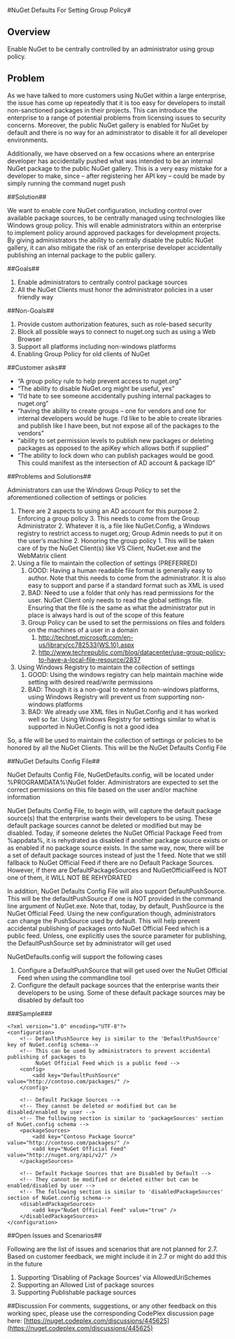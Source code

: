 #NuGet Defaults For Setting Group Policy#

## Overview ##
Enable NuGet to be centrally controlled by an administrator using group policy.

## Problem ##
As we have talked to more customers using NuGet within a large enterprise, the issue has come up repeatedly that it is too easy for developers to install non-sanctioned packages in their projects. This can introduce the enterprise to a range of potential problems from licensing issues to security concerns. Moreover, the public NuGet gallery is enabled for NuGet by default and there is no way for an administrator to disable it for all developer environments.

Additionally, we have observed on a few occasions where an enterprise developer has accidentally pushed what was intended to be an internal NuGet package to the public NuGet gallery. This is a very easy mistake for a developer to make, since – after registering her API key – could be made by simply running the command nuget push <package>

##Solution##

We want to enable core NuGet configuration, including control over available package sources, to be centrally managed using technologies like Windows group policy. This will enable administrators within an enterprise to implement policy around approved packages for development projects. By giving administrators the ability to centrally disable the public NuGet gallery, it can also mitigate the risk of an enterprise developer accidentally publishing an internal package to the public gallery.

##Goals##
1.	Enable administrators to centrally control package sources
2.	All the NuGet Clients must honor the administrator policies in a user friendly way

##Non-Goals##
1. Provide custom authorization features, such as role-based security
2. Block all possible ways to connect to nuget.org such as using a Web Browser
3. Support all platforms including non-windows platforms
4. Enabling Group Policy for old clients of NuGet

##Customer asks##


- “A group policy rule to help prevent access to nuget.org”
- “The ability to disable NuGet.org might be useful, yes”
- “I’d hate to see someone accidentally pushing internal packages to nuget.org”
- “having the ability to create groups – one for vendors and one for internal developers would be huge.  I’d like to be able to create libraries and publish like I have been, but not expose all of the packages to the vendors”
- “ability to set permission levels to publish new packages or deleting packages as opposed to the apiKey which allows both if supplied”
- “The ability to lock down who can publish packages would be good. This could manifest as the intersection of AD account & package ID”

##Problems and Solutions##

Administrators can use the Windows Group Policy to set the aforementioned collection of settings or policies

1.	There are 2 aspects to using an AD account for this purpose
	2.	Enforcing a group policy
		3.	This needs to come from the Group Administrator
		2.	Whatever it is, a file like NuGet.Config, a Windows registry to restrict access to nuget.org; Group Admin needs to put it on the user’s machine
	2.	Honoring the group policy
		1.	This will be taken care of by the NuGet Client(s) like VS Client, NuGet.exe and the WebMatrix client
2.	Using a file to maintain the collection of settings (PREFERRED)
	1.	GOOD: Having a human readable file format is generally easy to author. Note that this needs to come from the administrator. It is also easy to support and parse if a standard format such as XML is used
	2.	BAD: Need to use a folder that only has read permissions for the user. NuGet Client only needs to read the global settings file. Ensuring that the file is the same as what the administrator put in place is always hard is out of the scope of this feature
	3.	Group Policy can be used to set the permissions on files and folders on the machines of a user in a domain
		1.	http://technet.microsoft.com/en-us/library/cc782533(WS.10).aspx
		2.	http://www.techrepublic.com/blog/datacenter/use-group-policy-to-have-a-local-file-resource/2837
3.	Using Windows Registry to maintain the collection of settings
	1.	GOOD: Using the windows registry can help maintain machine wide setting with desired read/write permissions
	2.	BAD: Though it is a non-goal to extend to non-windows platforms, using Windows Registry will prevent us from supporting non-windows platforms
	3.	BAD: We already use XML files in NuGet.Config and it has worked well so far. Using Windows Registry for settings similar to what is supported in NuGet.Config is not a good idea

So, a file will be used to maintain the collection of settings or policies to be honored by all the NuGet Clients. This will be the NuGet Defaults Config File

##NuGet Defaults Config File##

NuGet Defaults Config File, NuGetDefaults.config, will be located under %PROGRAMDATA%\NuGet folder. Administrators
are expected to set the correct permissions on this file based on the user and/or machine information

NuGet Defaults Config File, to begin with, will capture the default package source(s) that the enterprise wants their developers to be using. These default package sources cannot be deleted or modified but may be disabled.
Today, if someone deletes the NuGet Official Package Feed from %appdata%, it is rehydrated as disabled if another package source exists or as enabled if no package source exists. In the same way, now, there will be a set of default package sources instead of just the 1 feed. Note that we still fallback to NuGet Official Feed if there are no Default Package Sources.
However, if there are DefaultPackageSources and NuGetOfficialFeed is NOT one of them, it WILL NOT BE REHYDRATED

In addition, NuGet Defaults Config File will also support DefaultPushSource. This will be the defaultPushSource if one is NOT provided in the command line argument of NuGet.exe.
Note that, today, by default, PushSource is the NuGet Official Feed. Using the new configuration though, administrators can change the PushSource used by default. This will help prevent accidental publishing of packages onto NuGet Official Feed which is a public feed.
Unless, one explicitly uses the source parameter for publishing, the DefaultPushSource set by administrator will get used

NuGetDefaults.config will support the following cases

1. Configure a DefaultPushSource that will get used over the NuGet Official Feed when using the commandline tool
2. Configure the default package sources that the enterprise wants their developers to be using.
   Some of these default package sources may be disabled by default too

###Sample###

	<?xml version="1.0" encoding="UTF-8"?>
	<configuration>
		<!-- DefaultPushSource key is similar to the 'DefaultPushSource' key of NuGet.config schema-->
		<!-- This can be used by administrators to prevent accidental publishing of packages to 
		     NuGet Official Feed which is a public feed -->
		<config>
			<add key="DefaultPushSource" value="http://contoso.com/packages/" />
		</config>
	
		<!-- Default Package Sources -->
		<!-- They cannot be deleted or modified but can be disabled/enabled by user -->
		<!-- The following section is similar to 'packageSources' section of NuGet.config schema -->
		<packageSources>
			<add key="Contoso Package Source" value="http://contoso.com/packages/" />
			<add key="NuGet Official Feed" value="http://nuget.org/api/v2/" />
		</packageSources>

		<!-- Default Package Sources that are Disabled by Default -->
		<!-- They cannot be modified or deleted either but can be enabled/disabled by user -->
		<!-- The following section is similar to 'disabledPackageSources' section of NuGet.config schema-->
		<disabledPackageSources>
			<add key="NuGet Official Feed" value="true" />
		</disabledPackageSources>
	</configuration>


##Open Issues and Scenarios##

Following are the list of issues and scenarios that are not planned for 2.7. Based on customer feedback, we might include it in 2.7 or might do add this in the future

1. Supporting ‘Disabling of Package Sources’ via AllowedUriSchemes
1. Supporting an Allowed List of package sources
1. Supporting Publishable package sources

##Discussion
For comments, suggestions, or any other feedback on this working spec, please use the corresponding CodePlex discussion page here:
[https://nuget.codeplex.com/discussions/445625](https://nuget.codeplex.com/discussions/445625)
